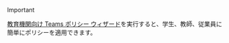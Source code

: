 > [!IMPORTANT]
> [教育機関向け Teams ポリシー ウィザード](../easy-policy-setup-edu.md)を実行すると、学生、教師、従業員に簡単にポリシーを適用できます。
